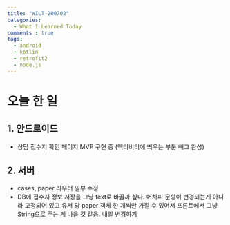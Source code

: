 ```yaml
---
title: "WILT-200702"
categories:
  - What I Learned Today
comments : true
tags:
  - android
  - kotlin
  - retrofit2
  - node.js
---
```


# 오늘 한 일

## 1. 안드로이드
- 상담 접수지 확인 페이지 MVP 구현 중 (액티비티에 띄우는 부분 빼고 완성)


## 2. 서버
- cases, paper 라우터 일부 수정
- DB에 접수지 정보 저장을 그냥 text로 바꿀까 싶다. 어차피 문항이 변경되는게 아니라 고정되어 있고 유저 당 paper 객체 한 개씩만 가질 수 있어서 프론트에서 그냥 String으로 주는 게 나을 것 같음. 내일 변경하기



